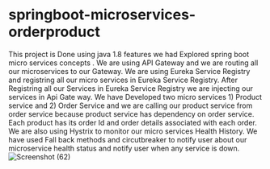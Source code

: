 # springboot-microservices-orderproduct

This project is Done using java 1.8 features we had Explored spring boot micro services concepts .
We are using API Gateway and we are routing all our microservices to our Gateway.
We are using Eureka Service Registry and registring all our micro services in Eureka Service Registry.
After Registring all our Services in Eureka Service Registry we are injecting our services in Api Gate way.
We have Developed two micro services 1) Product service and 2) Order Service and we are calling our product service from order service because product service has dependency on order service. Each product has its order Id and order details associated with each order.
We are also using Hystrix to monitor our micro services Health History.
We have used Fall back methods and circutbreaker to notify user about our microservice health status and notify user when any service is down.
![Screenshot (62)](https://github.com/sivaganeshbathula70/springboot-microservices-orderproduct/assets/60910411/5f6d5b73-2641-4154-ac91-f83379e63c47)







 
  
  


  
  
  
 
 
  
  
  
 
 
  
 
 
  
  
  
 
 
  
 
 
  
  
 







 
  
  
  
  
  
  
 
 
  
  
  
 
 
  
 
 
  
  
  
 
 
  
 
 
  
  
 



 
